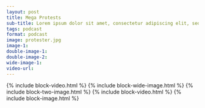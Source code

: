 ```yaml
---
layout: post
title: Mega Protests
sub-title: Lorem ipsum dolor sit amet, consectetur adipiscing elit, sed do eiusmod tempor incididunt ut labore et dolore magna aliqua. 
tags: podcast
format: podcast
image: protester.jpg
image-1:
double-image-1:
double-image-2:
wide-image-1:
video-url:
---
```


{% include block-video.html %}
{% include block-wide-image.html %}
{% include block-two-image.html %}
{% include block-video.html %}
{% include block-image.html %}